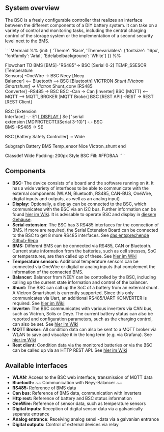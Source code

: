## System overview
The BSC is a freely configurable controller that realizes an interface between the different components of a DIY battery system. It can take on a variety of control and monitoring tasks, including the central charging control of the storage system or the implementation of a second security level next to the BMS.

`` `Mermaid
%% {init: {
'Theme': 'Base',
'Themevariables': {'fontsize': '16px', 'fontfamily': 'Arial', 'Edelabelbackground': 'White'}
}} %%


Flowchart TD
BMS [BMS]-"RS485"-> BSC [Serial 0-2]
TEMP_SSESOR [Temperature <br> Sensors] -OneWire -> BSC
Neey [Neey <br> Balancer] <-- Bluetooth --> BSC [Bluetooth]
VICTRON _Shunt [Victron <br> Smartshunt] -> Victron_ Shunt_conv [RS485 <br> Converter] -RS485 -> BSC
BSC -Can -> Can [inverter]
BSC [MQTT] <-- MQTT --> MQTT_BROKER [MQTT Broker]
BSC [REST API] -REST -> REST [REST Client]

BSC [Extension <br> Interface] -.- E1 [<a href='hardware.md#bsc-display'> DISPLAY </a>]
Se ["serial <br> extension [MDPROTECT1](Serial 3-10)"] -.- BSC <br>
BMS -RS485 -> SE

BSC [Battery Safety Controller] ::: Wide
    
Subgraph Battery
BMS
Temp_ensor
Nice
Victron_shunt
end

Classdef Wide Padding: 200px
Style BSC Fill: #FFDBAA
`` `

## Components
* **BSC:** The device consists of a board and the software running on it. It has a wide variety of interfaces to be able to communicate with the external components (WLAN, Bluetooth, RS485, CAN-BUS, OneWire, digital inputs and outputs, as well as an analog input)
* **Display:** Optionally, a display can be connected to the BSC, which communicates with the BSC via an I2C bus. Further information can be found [hier im Wiki](hardware.md#bsc-display). It is advisable to operate BSC and display in [diesem Gehäuse](https://bsc-shop.com/produkt-kategorie/gehaeuse/).
* **Serial extension:** The BSC has 3 RS485 interfaces for the connection of BMS. If more are required, the Serial Extension Board can be connected to the BSC to get 8 more RS485 interfaces. See [das entsprechende Github-Repo](https://github.com/shining-man/bsc_extension_serial)
* **BMS:** Different BMS can be connected via RS485, CAN or Bluetooth. Current state information from the batteries, such as cell stresses, SoC or temperatures, are then called up of these. See [hier im Wiki](devices/bms.md)
* **Temperature sensors:** Additional temperature sensors can be connected via OneWire or digital or analog inputs that complement the information of the connected BMS.
* **Balancer:** Balancer from NEEY can be controlled by the BSC, including calling up the current state information and control of the balancer.
* **Shunt:** The BSC can call up the SoC of a battery from an external shunt. A Victron Smartshunt is currently supported. Since this only communicates via Uart, an additional RS485/UART KONVERTER is required.
See [hier im Wiki](devices/externer_shunt.md)
* **Inverter:** The BSC communicates with various inverters via CAN bus, such as Victron, Solis or Deye. The current battery status can also be reported and configuration parameters, such as the charging control, can also be set.
See [hier im Wiki](devices/wechselrichter.md)
* **MQTT Broker:** All condition data can also be sent to a MQTT broker via WLAN to save and visualize it in the long term (e.g. via Grafana).
See [hier im Wiki](mqtt.md)
* **Rest client:** Condition data via the monitored batteries or via the BSC can be called up via an HTTP REST API.
See [hier im Wiki](settings_bsc.md#derzeit-aktive-inverter-drosselung)

## Available interfaces
* **WLAN:** Access to the BSC web interface, transmission of MQTT data
* **Bluetooth:** ~~ Communication with Neyy-Balancer ~~
* **RS485:** Reference of BMS data
* **Can bus:** Reference of BMS data, communication with inverters
* **Http rest:** Reference of battery and BSC status information
* **OneWire:** Reference of sensor data, such as temperature sensors
* **Digital inputs:** Reception of digital sensor data via a galvanically separate entrance
* **Analog entrance:** Receiving analog sensi -data via a galvanian entrance
* **Digital outputs:** Control of external devices via relay
